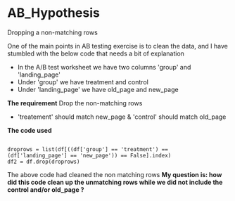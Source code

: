 # AB_Hypothesis
Dropping a non-matching rows

One of the main points in AB testing exercise is to clean the data, and I have stumbled with the below code that needs a bit of explanation

- In the A/B test worksheet we have two columns 'group' and 'landing_page'
- Under 'group' we have treatment and control
- Under 'landing_page' we have old_page and new_page

**The requirement**
Drop the non-matching rows 
- 'treatement' should match new_page & 'control' should match old_page

**The code used**

````

droprows = list(df[((df['group'] == 'treatment') == (df['landing_page'] == 'new_page')) == False].index)
df2 = df.drop(droprows)

````


The above code had cleaned the non matching rows
**My question is: how did this code clean up the unmatching rows while we did not include the control and/or old_page ?**




